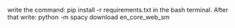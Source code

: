 write the command:
pip install -r requirements.txt
in the bash terminal.
After that write:
python -m spacy download en_core_web_sm
